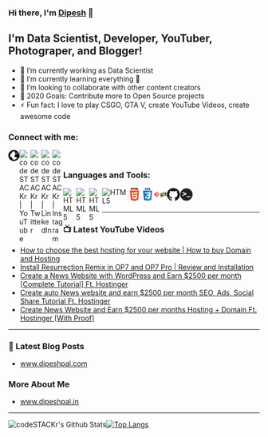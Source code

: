 
### Hi there, I'm [Dipesh][website1] 👋

## I'm  Data Scientist, Developer, YouTuber, Photograper, and Blogger!
- 🔭 I’m currently working as Data Scientist
- 🌱 I’m currently learning everything 🤣
- 👯 I’m looking to collaborate with other content creators
- 🥅 2020 Goals: Contribute more to Open Source projects
- ⚡ Fun fact: I love to play CSGO, GTA V, create YouTube Videos, create awesome code

### Connect with me:

[<img align="left" alt="codeSTACKr.com" width="22px" src="https://raw.githubusercontent.com/iconic/open-iconic/master/svg/globe.svg" />][website2]
[<img align="left" alt="codeSTACKr | YouTube" width="22px" src="https://cdn.jsdelivr.net/npm/simple-icons@v3/icons/youtube.svg" />][youtube]
[<img align="left" alt="codeSTACKr | Twitter" width="22px" src="https://cdn.jsdelivr.net/npm/simple-icons@v3/icons/twitter.svg" />][twitter]
[<img align="left" alt="codeSTACKr | LinkedIn" width="22px" src="https://cdn.jsdelivr.net/npm/simple-icons@v3/icons/linkedin.svg" />][linkedin]
[<img align="left" alt="codeSTACKr | Instagram" width="22px" src="https://cdn.jsdelivr.net/npm/simple-icons@v3/icons/instagram.svg" />][instagram]

<br />

### Languages and Tools:

<img align="left" alt="HTML5" width="26px" src="https://seeklogo.com/images/P/python-logo-C50EED1930-seeklogo.com.png" />

<img align="left" alt="HTML5" width="26px" src="https://yt3.ggpht.com/a/AATXAJx8LkHvX8Lm2xFI3cM7Y6DaBrfEvGTkwyGM_pvG-Q=s900-c-k-c0xffffffff-no-rj-mo" />

<img align="left" alt="HTML5" width="26px" src="https://img.stackshare.io/service/5601/keras.png" />


<img align="left" alt="HTML5" width="52px" src="https://static.djangoproject.com/img/logos/django-logo-positive.png" />



<img align="left" alt="HTML5" width="26px" src="https://raw.githubusercontent.com/github/explore/80688e429a7d4ef2fca1e82350fe8e3517d3494d/topics/html/html.png" />

<img align="left" alt="CSS3" width="26px" src="https://raw.githubusercontent.com/github/explore/80688e429a7d4ef2fca1e82350fe8e3517d3494d/topics/css/css.png" />

<img align="left" alt="Git" width="26px" src="https://raw.githubusercontent.com/github/explore/80688e429a7d4ef2fca1e82350fe8e3517d3494d/topics/git/git.png" />

<img align="left" alt="GitHub" width="26px" src="https://raw.githubusercontent.com/github/explore/78df643247d429f6cc873026c0622819ad797942/topics/github/github.png" />

<img align="left" alt="HTML5" width="26px" src="https://raw.githubusercontent.com/github/explore/80688e429a7d4ef2fca1e82350fe8e3517d3494d/topics/terminal/terminal.png" />

<br />
<br />

---

### 📺 Latest YouTube Videos
<!-- YOUTUBE:START -->
- [How to choose the best hosting for your website | How to buy Domain and Hosting](https://www.youtube.com/watch?v=4iaqc0GcqOI)
- [Install Resurrection Remix in OP7 and OP7 Pro | Review and Installation](https://www.youtube.com/watch?v=pmUiKtlUgxA)
- [Create a News Website with WordPress and Earn $2500 per month [Complete Tutorial] Ft. Hostinger](https://www.youtube.com/watch?v=sV2lZkSeIEA)
- [Create auto News website and earn $2500 per month SEO, Ads, Social Share Tutorial Ft. Hostinger](https://www.youtube.com/watch?v=tDfp9DbQhq0)
- [Create News Website and Earn $2500 per months Hosting + Domain Ft. Hostinger [With Proof]](https://www.youtube.com/watch?v=OJN-yQnUyG4)
<!-- YOUTUBE:END -->

---

### 📕 Latest Blog Posts

- www.dipeshpal.com

### More About Me


- www.dipeshpal.in

---

<img align="left" alt="codeSTACKr's Github Stats" src="https://github-readme-stats.codestackr.vercel.app/api?username=Dipeshpal&show_icons=true&hide_border=true" />

[![Top Langs](https://github-readme-stats.vercel.app/api/top-langs/?username=Dipeshpal&layout=compact)](https://github.com/anuraghazra/github-readme-stats)


[website1]: https://dipeshpal.in
[website2]: https://dipeshpal.com
[twitter]: https://twitter.com/dipesh17pal
[youtube]: https://youtube.com/dipeshpal17
[instagram]: https://instagram.com/dipesh_pal17
[linkedin]: https://linkedin.com/in/dipesh-pal-a34952110

